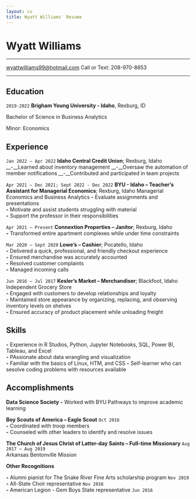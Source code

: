 ```yaml
---
layout: cv
title: Wyatt Williams' Resume
---
```

# Wyatt Williams

-----
<div id="webaddress">
<a href="mailto: wyattwilliams99@hotmail.com">wyattwilliams99@hotmail.com</a>
Call or Text: 208-970-8653
</div>

<!-- https://www.monique.tech/the-art-of-markdown -->

---
## Education 

`2019-2022`
__Brigham Young University - Idaho__, Rexburg, ID

Bachelor of Science in Business Analytics	

Minor: Economics 

## Experience

`Jan 2022 – Apr 2022`
__Idaho Central Credit Union__; Rexburg, Idaho  
__-__Learned about inventory management
__-__Oversaw the automation of member notifications
__-__Contributed and participated in team projects

`Apr 2021 – Dec 2021; Sept 2022 - Dec 2022`
__BYU - Idaho – Teacher’s Assistant for Managerial Economics__; Rexburg, Idaho 
Managerial Economics and Business Analytics
__-__ Evaluate assignments and presentations      
__-__ Motivate and assist students struggling with material  
__-__ Support the professor in their responsibilities     
     

`Apr 2021 – Present`
__Connextion Properties – Janitor__; Rexburg, Idaho	         
__-__ Transformed entire apartment complexes while under time constraints   

`Mar 2020 – Sept 2020`
__Lowe’s – Cashier__; Pocatello, Idaho           
__-__ Delivered a quick, professional, and friendly checkout experience      
__-__ Ensured merchandise was accurately accounted     
__-__ Resolved customer complaints     
__-__ Managed incoming calls

`Jun 2016 – Jul 2017`
__Kesler’s Market – Merchandiser__; Blackfoot, Idaho      
Independent Grocery Store      
__-__ Engaged with customers to develop relationships and loyalty     
__-__ Maintained store appearance by organizing, replacing, and observing inventory levels on shelves     
__-__ Ensured accuracy of product placement while unloading freight     

## Skills
__-__ Experience in R Studios, Python, Jupyter Notebooks, SQL, Power BI, Tableau, and Excel  
__-__ PAssionate about data wrangling and visualization   
__-__ Familiar with the basics of Linux, HTM, and CSS
__-__ Self-learner who can sesolve coding problems with resources available


## Accomplishments

__Data Science Society__
__-__ Worked with BYU Pathways to improve academic learning

__Boy Scouts of America – Eagle Scout__	     `Oct 2016`     
__-__ Coordinated with troop members    
__-__ Counseled with other leaders to identify and resolve issues      

__The Church of Jesus Christ of Latter-day Saints – Full-time Missionary__     	`Aug 2017 – Aug 2019`     
Arkansas Bentonville Mission

__Other Recognitions__	

__-__ Alumni pianist for The Snake River Fine Arts scholarship program      `Nov 2019`       
__-__ All-State Choir representative     	 `Nov 2016`      
__-__ American Legion - Gem Boys State representative      `Jun 2016`	          


<!-- ### Footer

Last updated: May 2013 -->


